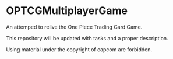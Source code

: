 # OPTCGMultiplayerGame
An attemped to relive the One Piece Trading Card Game.

This repository will be updated with tasks and a proper description.

Using material under the copyright of capcom are forbidden.
